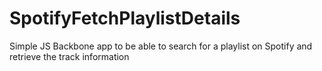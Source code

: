 # SpotifyFetchPlaylistDetails
Simple JS Backbone app to be able to search for a playlist on Spotify and retrieve the track information
